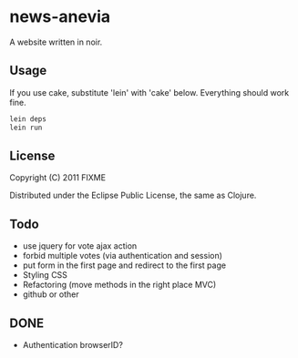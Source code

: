 # news-anevia

A website written in noir. 

## Usage

If you use cake, substitute 'lein' with 'cake' below. Everything should work fine.

```bash
lein deps
lein run
```

## License

Copyright (C) 2011 FIXME

Distributed under the Eclipse Public License, the same as Clojure.

## Todo

* use jquery for vote ajax action
* forbid multiple votes (via authentication and session)
* put form in the first page and redirect to the first page
* Styling CSS
* Refactoring (move methods in the right place MVC)
* github or other

## DONE

* Authentication browserID?
